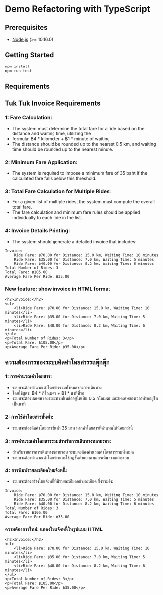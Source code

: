 # Demo Refactoring with TypeScript

## Prerequisites

- [Node.js](https://nodejs.org/en/download/) (>= 10.16.0)

## Getting Started

```bash
npm install
npm run test
```

## Requirements

## Tuk Tuk Invoice Requirements

### 1: Fare Calculation:
- The system must determine the total fare for a ride based on the distance and waiting time, utilizing the
- formula: ฿4 * kilometer + ฿1 * minute of waiting
- The distance should be rounded up to the nearest 0.5 km, and waiting time should be rounded up to the nearest minute.
### 2: Minimum Fare Application:
- The system is required to impose a minimum fare of 35 baht if the calculated fare falls below this threshold.
### 3: Total Fare Calculation for Multiple Rides:
- For a given list of multiple rides, the system must compute the overall total fare.
- The fare calculation and minimum fare rules should be applied individually to each ride in the list.
### 4: Invoice Details Printing:
- The system should generate a detailed invoice that includes:

```
Invoice:
	Ride Fare: ฿70.00 for Distance: 15.0 km, Waiting Time: 10 minutes
	Ride Fare: ฿35.00 for Distance: 7.0 km, Waiting Time: 5 minutes
	Ride Fare: ฿40.00 for Distance: 8.2 km, Waiting Time: 6 minutes
Total Number of Rides: 3
Total Fare: ฿105.00
Average Fare Per Ride: ฿35.00
```

### New feature: show invoice in HTML format

```
<h2>Invoice:</h2>
<ul>
	<li>Ride Fare: ฿70.00 for Distance: 15.0 km, Waiting Time: 10 minutes</li>
	<li>Ride Fare: ฿35.00 for Distance: 7.0 km, Waiting Time: 5 minutes</li>
	<li>Ride Fare: ฿40.00 for Distance: 8.2 km, Waiting Time: 6 minutes</li>
</ul>
<p>Total Number of Rides: 3</p>
<p>Total Fare: ฿105.00</p>
<p>Average Fare Per Ride: ฿35.00</p>
```

## ความต้องการของระบบคิดค่าโดยสารรถตุ๊กตุ๊ก

### 1: การคำนวณค่าโดยสาร:
- ระบบจะต้องคำนวณค่าโดยสารรวมทั้งหมดของการเดินทาง
- โดยใช้สูตร: ฿4 * กิโลเมตร + ฿1 * นาทีที่รอ
- ระบบจะต้องปัดเศษของระยะทางที่เหลืออยู่ให้เป็น 0.5 กิโลเมตร และปัดเศษของเวลาที่รออยู่ให้เป็นนาที
### 2: การใช้ค่าโดยสารขั้นต่ำ:
- ระบบจะต้องคิดค่าโดยสารขั้นต่ำ 35 บาท หากค่าโดยสารที่คำนวณได้น้อยกว่านี้
### 3: การคำนวณค่าโดยสารรวมสำหรับการเดินทางหลายรอบ:
- สำหรับรายการการเดินทางหลายรอบ ระบบจะต้องคำนวณค่าโดยสารรวมทั้งหมด
- ระบบจะต้องคำนวณค่าโดยสารและใช้กฎขั้นต่ำแยกตามการเดินทางแต่ละรอบ
### 4: การพิมพ์รายละเอียดใบแจ้งหนี้:
- ระบบจะต้องสร้างใบแจ้งหนี้ที่มีรายละเอียดอย่างละเอียด ซึ่งรวมถึง:
```
Invoice:
	Ride Fare: ฿70.00 for Distance: 15.0 km, Waiting Time: 10 minutes
	Ride Fare: ฿35.00 for Distance: 7.0 km, Waiting Time: 5 minutes
	Ride Fare: ฿40.00 for Distance: 8.2 km, Waiting Time: 6 minutes
Total Number of Rides: 3
Total Fare: ฿105.00
Average Fare Per Ride: ฿35.00
```

### ความต้องการใหม่: แสดงใบแจ้งหนี้ในรูปแบบ HTML

```
<h2>Invoice:</h2>
<ul>
	<li>Ride Fare: ฿70.00 for Distance: 15.0 km, Waiting Time: 10 minutes</li>
	<li>Ride Fare: ฿35.00 for Distance: 7.0 km, Waiting Time: 5 minutes</li>
	<li>Ride Fare: ฿40.00 for Distance: 8.2 km, Waiting Time: 6 minutes</li>
</ul>
<p>Total Number of Rides: 3</p>
<p>Total Fare: ฿105.00</p>
<p>Average Fare Per Ride: ฿35.00</p>
```
